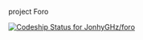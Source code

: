 project Foro

[ ![Codeship Status for JonhyGHz/foro](https://app.codeship.com/projects/9d5d57b0-105f-0135-ac14-220fc925bc13/status?branch=master)](https://app.codeship.com/projects/216271)
